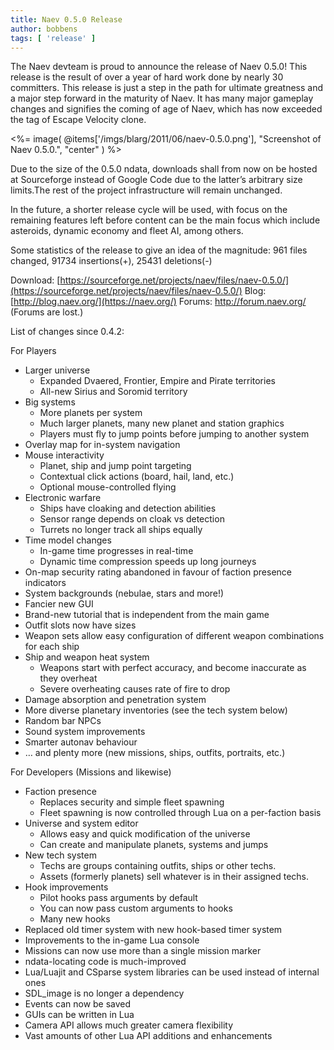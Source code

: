 ```yaml
---
title: Naev 0.5.0 Release
author: bobbens
tags: [ 'release' ]
---
```


The Naev devteam is proud to announce the release of Naev 0.5.0! This release is the result of over a year of hard work done by nearly 30 committers. This release is just a step in the path for ultimate greatness and a major step forward in the maturity of Naev. It has many major gameplay changes and signifies the coming of age of Naev, which has now exceeded the tag of Escape Velocity clone.

<%= image( @items['/imgs/blarg/2011/06/naev-0.5.0.png'], "Screenshot of Naev 0.5.0.", "center" ) %>

Due to the size of the 0.5.0 ndata, downloads shall from now on be hosted at Sourceforge instead of Google Code due to the latter’s arbitrary size limits.The rest of the project infrastructure will remain unchanged.

In the future, a shorter release cycle will be used, with focus on the remaining features left before content can be the main focus which include asteroids, dynamic economy and fleet AI, among others.

Some statistics of the release to give an idea of the magnitude:
961 files changed, 91734 insertions(+), 25431 deletions(-)

Download: [https://sourceforge.net/projects/naev/files/naev-0.5.0/](https://sourceforge.net/projects/naev/files/naev-0.5.0/)
Blog: [http://blog.naev.org/](https://naev.org/)
Forums: http://forum.naev.org/ (Forums are lost.)

List of changes since 0.4.2:

For Players

* Larger universe
  * Expanded Dvaered, Frontier, Empire and Pirate territories
  * All-new Sirius and Soromid territory
* Big systems
  * More planets per system
  * Much larger planets, many new planet and station graphics
  * Players must fly to jump points before jumping to another system
* Overlay map for in-system navigation
* Mouse interactivity
  * Planet, ship and jump point targeting
  * Contextual click actions (board, hail, land, etc.)
  * Optional mouse-controlled flying
* Electronic warfare
  * Ships have cloaking and detection abilities
  * Sensor range depends on cloak vs detection
  * Turrets no longer track all ships equally
* Time model changes
  * In-game time progresses in real-time
  * Dynamic time compression speeds up long journeys
* On-map security rating abandoned in favour of faction presence indicators
* System backgrounds (nebulae, stars and more!)
* Fancier new GUI
* Brand-new tutorial that is independent from the main game
* Outfit slots now have sizes
* Weapon sets allow easy configuration of different weapon combinations for each ship
* Ship and weapon heat system
  * Weapons start with perfect accuracy, and become inaccurate as they overheat
  * Severe overheating causes rate of fire to drop
* Damage absorption and penetration system
* More diverse planetary inventories (see the tech system below)
* Random bar NPCs
* Sound system improvements
* Smarter autonav behaviour
* … and plenty more (new missions, ships, outfits, portraits, etc.)

For Developers (Missions and likewise)

* Faction presence
  * Replaces security and simple fleet spawning
  * Fleet spawning is now controlled through Lua on a per-faction basis
* Universe and system editor
  * Allows easy and quick modification of the universe
  * Can create and manipulate planets, systems and jumps
* New tech system
  * Techs are groups containing outfits, ships or other techs.
  * Assets (formerly planets) sell whatever is in their assigned techs.
* Hook improvements
  * Pilot hooks pass arguments by default
  * You can now pass custom arguments to hooks
  * Many new hooks
* Replaced old timer system with new hook-based timer system
* Improvements to the in-game Lua console
* Missions can now use more than a single mission marker
* ndata-locating code is much-improved
* Lua/Luajit and CSparse system libraries can be used instead of internal ones
* SDL_image is no longer a dependency
* Events can now be saved
* GUIs can be written in Lua
* Camera API allows much greater camera flexibility
* Vast amounts of other Lua API additions and enhancements
